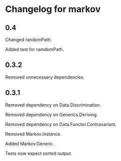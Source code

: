 # Changelog for markov

## 0.4
Changed randomPath.

Added test for ramdomPath.

## 0.3.2
Removed unnecessary dependencies.

## 0.3.1
Removed dependency on Data.Discrimination.

Removed dependency on Generics.Deriving.

Removed dependency on Data.Functor.Contravariant.

Removed Markov.Instance.

Added Markov.Generic.

Tests now expect sorted output.
